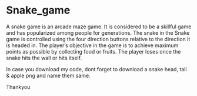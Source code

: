 # Snake_game
A snake game is an arcade maze game. It is considered to be a skillful game and has popularized among people for generations. The snake in the Snake game is controlled using the four direction buttons relative to the direction it is headed in. The player’s objective in the game is to achieve maximum points as possible by collecting food or fruits. The player loses once the snake hits the wall or hits itself.

In case you download my code, dont forget to download a snake head, tail & apple png and name them same.

Thankyou
